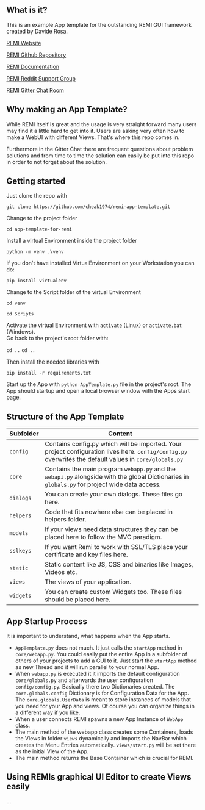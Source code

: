 ## What is it?

This is an example App template for the outstanding REMI GUI framework created by Davide Rosa.

[REMI Website](https://www.remigui.com "REMI Homepage")

[REMI Github Repository](https://github.com/dddomodossola/remi "REMI Github Repository")

[REMI Documentation](https://remi.readthedocs.io/en/latest/)

[REMI Reddit Support Group](https://www.reddit.com/r/Python/comments/3rbvus/remi_gui_library_for_python/)

[REMI Gitter Chat Room](https://gitter.im/dddomodossola/remi#)


## Why making an App Template?

While REMI itself is great and the usage is very straight forward many users may find it a little hard to get
into it. Users are asking very often how to make a WebUI with different Views. That's where this repo comes in.

Furthermore in the Gitter Chat there are frequent questions about problem solutions and from time to time
the solution can easily be put into this repo in order to not forget about the solution.


## Getting started

Just clone the repo with 

`git clone https://github.com/cheak1974/remi-app-template.git`

Change to the project folder 

`cd app-template-for-remi`

Install a virtual Environment inside the project folder 

`python -m venv .\venv`

If you don't have installed VirtualEnvironment on your Workstation you can do:

`pip install virtualenv`

Change to the Script folder of the virtual Environment 

`cd venv` 

`cd Scripts`

Activate the virtual Environment with `activate` (Linux) or `activate.bat` (Windows).  
Go back to the project's root folder with:

`cd ..`
`cd ..`

Then install the needed libraries with 

`pip install -r requirements.txt`

Start up the App with `python AppTemplate.py` file in the project's root.
The App should startup and open a local browser window with the Apps start page.


## Structure of the App Template

|Subfolder      | Content          |
|---------------|------------------|
|`config`       | Contains config.py which will be imported. Your project configuration lives here. `config/config.py` overwrites the default values in `core/globals.py` |
|`core`         | Contains the main program `webapp.py` and the `webapi.py` alongside with the global Dictionaries in `globals.py` for project wide data access.|
|`dialogs`      | You can create your own dialogs. These files go here.|
|`helpers`      | Code that fits nowhere else can be placed in helpers folder.|
|`models`       | If your views need data structures they can be placed here to follow the MVC paradigm.|
|`sslkeys`      | If you want Remi to work with SSL/TLS place your certificate and key files here.|
|`static`       | Static content like JS, CSS and binaries like Images, Videos etc.|
|`views`        | The views of your application.|
|`widgets`      | You can create custom Widgets too. These files should be placed here.|


## App Startup Process

It is important to understand, what happens when the App starts.

- `AppTemplate.py` does not much. It just calls the `startApp` method in `core/webapp.py`. You could easily
put the entire App in a subfolder of others of your projects to add a GUI to it. Just start the `startApp`
method as new Thread and it will run parallel to your normal App.
- When `webapp.py` is executed it it imports the default configuration `core/globals.py` and afterwards
the user configuration `config/config.py`. Basically there two Dictionaries created. The `core.globals.config`
Dictionary is for Configuration Data for the App. The `core.globals.UserData` is meant to store instances of
models that you need for your App and views. Of course you can organize things in a different way if you like.
- When a user connects REMI spawns a new App Instance of `WebApp` class.
- The main method of the webapp class creates some Containers, loads the Views in folder `views` dynamically
and imports the NavBar which creates the Menu Entries automatically. `views/start.py` will be set there as
the initial View of the App.
- The main method returns the Base Container which is crucial for REMI.


## Using REMIs graphical UI Editor to create Views easily

...